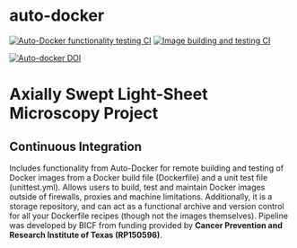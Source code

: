 auto-docker
========================================

[![Auto-Docker functionality testing CI](https://github.com/AdvancedImagingUTSW/ASLM/actions/workflows/autodocker-ci.yml/badge.svg?branch=main)](https://github.com/utsw-bicf/auto-docker/actions/workflows/autodocker-ci.yml)
[![Image building and testing CI](https://github.com/AdvancedImagingUTSW/ASLM/actions/workflows/container-ci.yml/badge.svg)](https://github.com/utsw-bicf/auto-docker/actions/workflows/container-ci.yml)

[![Auto-docker DOI](https://zenodo.org/badge/DOI/10.5281/zenodo.4555891.svg)](https://doi.org/10.5281/zenodo.4555891)


# Axially Swept Light-Sheet Microscopy Project


Continuous Integration
------------

Includes functionality from Auto-Docker for remote building and testing of Docker images from a Docker build file (Dockerfile) and a unit test file (unittest.yml). Allows users to build, test and maintain Docker images outside of firewalls, proxies and machine limitations. Additionally, it is a storage repository, and can act as a functional archive and version control for all your Dockerfile recipes (though not the images themselves). Pipeline was developed by BICF from funding provided by **Cancer Prevention and Research Institute of Texas (RP150596)**.
